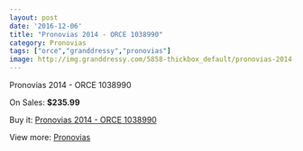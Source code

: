 ```yaml
---
layout: post
date: '2016-12-06'
title: "Pronovias 2014 - ORCE 1038990"
category: Pronovias
tags: ["orce","granddressy","pronovias"]
image: http://img.granddressy.com/5858-thickbox_default/pronovias-2014-orce-1038990.jpg
---
```

Pronovias 2014 - ORCE 1038990

On Sales: **$235.99**
<a href="https://www.granddressy.com/en/pronovias/5194-pronovias-2014-orce-1038990.html"><amp-img layout="responsive" width="600" height="600" src="//img.granddressy.com/5858-thickbox_default/pronovias-2014-orce-1038990.jpg" alt="Pronovias 2014 - ORCE 1038990 0" /></a>

Buy it: [Pronovias 2014 - ORCE 1038990](https://www.granddressy.com/en/pronovias/5194-pronovias-2014-orce-1038990.html "Pronovias 2014 - ORCE 1038990")

View more: [Pronovias](https://www.granddressy.com/en/63-pronovias "Pronovias")